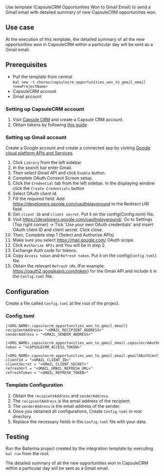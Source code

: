 Use template (CapsuleCRM Opportunities Won to Gmail Email) to send a Gmail email with detailed summary of new CapsuleCRM opportunities won.

## Use case
At the execution of this template, the detailed summary of all the new opportunities won in CapsuleCRM 
within a particular day will be sent as a Gmail email. 

## Prerequisites
* Pull the template from central  
  `bal new -t choreo/capsulecrm_opportunities_won_to_gmail_email <newProjectName>`
* CapsuleCRM account
* Gmail account

### Setting up CapsuleCRM account
1. Visit [Capsule CRM](https://capsulecrm.com) and create a Capsule CRM account.
2. Obtain tokens by following [this guide](https://developer.capsulecrm.com/v2/overview/authentication)

### Setting up Gmail account
Create a Google account and create a connected app by visiting [Google cloud platform APIs and Services](https://console.cloud.google.com/apis/dashboard).

1. Click `Library` from the left sidebar.
2. In the search bar enter Gmail.
3. Then select Gmail API and click `Enable` button.
4. Complete OAuth Consent Screen setup.
5. Click the `Credential` tab from the left sidebar. In the displaying window click the `Create Credentials` button
6. Select OAuth client Id.
7. Fill the required field. Add https://developers.google.com/oauthplayground to the Redirect URI field.
8. Get `client ID` and `client secret`. Put it on the config(Config.toml) file.
9. Visit https://developers.google.com/oauthplayground/. Go to Settings (Top right corner) -> Tick 'Use your own OAuth credentials' and insert OAuth client ID and client secret. Click close.
10. Then, Complete step 1 (Select and Authorize APIs)
11. Make sure you select https://mail.google.com/ OAuth scope.
12. Click `Authorize APIs` and You will be in step 2.
13. Exchange Auth code for tokens.
14. Copy `Access token` and `Refresh token`. Put it on the config(`Config.toml`) file.
15. Obtain the relevant `Refresh URL` (For example: https://oauth2.googleapis.com/token) for the Gmail API and include it in the `Config.toml` file.

## Configuration
Create a file called `Config.toml` at the root of the project.

### Config.toml 

```
[<ORG_NAME>.capsulecrm_opportunities_won_to_gmail_email]
recipientAddress= "<GMAIL_RECIPIENT_ADDRESS>"
senderAddress = "<GMAIL_SENDER_ADDRESS>"

[<ORG_NAME>.capsulecrm_opportunities_won_to_gmail_email.capsulecrmAuthConfig]
token = "<CAPSULECRM_ACCESS_TOKEN>"

[<ORG_NAME>.capsulecrm_opportunities_won_to_gmail_email.gmailOAuthConfig]
clientId = "<GMAIL_CLIENT_ID>"
clientSecret = "<GMAIL_CLIENT_SECRET>"
refreshUrl = "<GMAIL_GMAIL_REFRESH_URL>"
refreshToken = "<GMAIL_REFRESH_TOKEN>"
```

### Template Configuration
1. Obtain the `recipientAddress` and `senderAddress`. 
2. The `recipientAddress` is the email address of the recipient.
3. The `senderAddress` is the email address of the sender.
4. Once you obtained all configurations, Create `Config.toml` in root directory.
5. Replace the necessary fields in the `Config.toml` file with your data.

## Testing
Run the Ballerina project created by the integration template by executing `bal run` from the root.

The detailed summary of all the new opportunities won in CapsuleCRM within a particular day will be sent as a Gmail email. 
